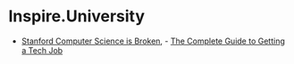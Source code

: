 # Inspire.University
- [Stanford Computer Science is Broken](https://youtu.be/4SiFgB1lGxw), - [The Complete Guide to Getting a Tech Job](https://youtu.be/ubOhA56G_tk)
